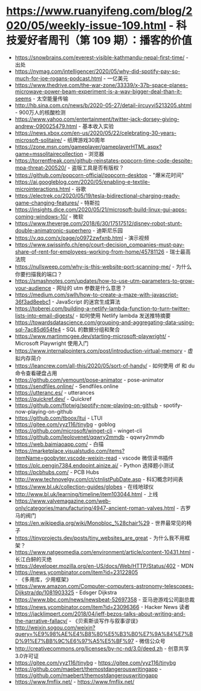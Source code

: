 # https://www.ruanyifeng.com/blog/2020/05/weekly-issue-109.html - 科技爱好者周刊（第 109 期）：播客的价值

- https://snowbrains.com/everest-visible-kathmandu-nepal-first-time/ - 出处
- https://nymag.com/intelligencer/2020/05/why-did-spotify-pay-so-much-for-joe-rogans-podcast.html - 一亿美元
- https://www.thedrive.com/the-war-zone/33339/x-37b-space-planes-microwave-power-beam-experiment-is-a-way-bigger-deal-than-it-seems - 太空能量传输
- http://hb.sina.com.cn/news/b/2020-05-27/detail-iircuyvi5213205.shtml - 900万人的核酸检测
- https://www.yahoo.com/entertainment/twitter-jack-dorsey-giving-andrew-090025479.html - 基本收入实验
- https://news.xbox.com/en-us/2020/05/22/celebrating-30-years-microsoft-solitaire/ - 纸牌游戏30周年
- https://zone.msn.com/gameplayer/gameplayerHTML.aspx?game=mssolitairecollection - 浏览器
- https://torrentfreak.com/github-reinstates-popcorn-time-code-despite-mpa-threat-200520/ - 盗版工具是否有版权？
- https://github.com/popcorn-official/popcorn-desktop - "爆米花时间"
- https://ai.googleblog.com/2020/05/enabling-e-textile-microinteractions.html - 谷歌
- https://electrek.co/2020/05/19/tesla-bidirectional-charging-ready-game-changing-features/ - 特斯拉
- https://insights.dice.com/2020/05/21/microsoft-build-linux-gui-apps-coming-windows-10/ - 微软
- https://www.theverge.com/2018/6/30/17517512/disney-robot-stunt-double-animatronic-superhero - 迪斯尼乐园
- https://v.qq.com/x/page/o0972zwfxnb.html - 演示视频
- https://www.swissinfo.ch/eng/court-decision_companies-must-pay-share-of-rent-for-employees-working-from-home/45781126 - 瑞士最高法院
- https://nullsweep.com/why-is-this-website-port-scanning-me/ - 为什么你要扫描我的端口？
- https://smashnotes.com/updates/how-to-use-utm-parameters-to-grow-your-audience - 网址的 utm 参数是什么意思？
- https://medium.com/swlh/how-to-create-a-maze-with-javascript-36f3ad8eebc1 - JavaScript 的迷宫生成算法
- https://toberej.com/building-a-netlify-lambda-function-to-turn-twitter-lists-into-email-digests/ - 如何使用 Netlify lambda 发送推特摘要
- https://towardsdatascience.com/grouping-and-aggregating-data-using-sql-7ac85d654fe4 - SQL 的数据分组和聚合
- https://www.martinmcgee.dev/starting-microsoft-playwright/ - Microsoft Playwright 使用入门
- https://www.internalpointers.com/post/introduction-virtual-memory - 虚拟内存简介
- https://leancrew.com/all-this/2020/05/sort-of-handy/ - 如何使用 df 和 du 命令查看硬盘占用
- https://github.com/yemount/pose-animator - pose-animator
- https://sendfiles.online/ - Sendfiles.online
- https://utteranc.es/ - utterances
- https://quickref.dev/ - Quickref
- https://github.com/flotwig/spotify-now-playing-on-github - spotify-now-playing-on-github
- https://github.com/tboox/ltui - LTUI
- https://gitee.com/yyz116/tinybg - goblog
- https://github.com/microsoft/winget-cli - winget-cli
- https://github.com/leolovenet/qqwry2mmdb - qqwry2mmdb
- https://web.baimiaoapp.com/ - 白描
- https://marketplace.visualstudio.com/items?itemName=goobyter.vscode-weixin-read - vscode 微信读书插件
- https://plc.pengin7384.endpoint.ainize.ai/ - Python 选择题小测试
- https://pcbhubs.com/ - PCB Hubs
- http://www.technovelgy.com/ct/ctnlistPubDate.asp - 科幻概念时间表
- https://www.bl.uk/collection-guides/globes - 在线地球仪
- http://www.bl.uk/learning/timeline/item103044.html - 上线
- https://www.valvemagazine.com/web-only/categories/manufacturing/4947-ancient-roman-valves.html - 古罗马的阀门
- https://en.wikipedia.org/wiki/Monobloc_%28chair%29 - 世界最常见的椅子
- https://tinyprojects.dev/posts/tiny_websites_are_great - 为什么我不用框架？
- https://www.natgeomedia.com/environment/article/content-10431.html - 长江白鲟的灭绝
- https://developer.mozilla.org/en-US/docs/Web/HTTP/Status/402 - MDN
- https://news.ycombinator.com/item?id=23122805 - 《多用库，少用框架》
- https://www.amazon.com/Computer-computers-astronomy-telescopes-Dijkstra/dp/1081903325 - Edsger Dijkstra
- https://www.bbc.com/news/newsbeat-52697358 - 亚马逊游戏公司副总裁
- https://news.ycombinator.com/item?id=23096366 - Hacker News 读者
- https://jacklimpert.com/2018/04/jeff-bezos-talks-about-writing-and-the-narrative-fallacy/ - 《贝索斯谈写作与叙事谬误》
- http://weixin.sogou.com/weixin?query=%E9%98%AE%E4%B8%80%E5%B3%B0%E7%9A%84%E7%BD%91%E7%BB%9C%E6%97%A5%E5%BF%97 - 微信公众号
- http://creativecommons.org/licenses/by-nc-nd/3.0/deed.zh - 创意共享3.0许可证
- https://gitee.com/yyz116/tinybg - https://gitee.com/yyz116/tinybg
- https://github.com/maebert/themostdangerouswritingapp - https://github.com/maebert/themostdangerouswritingapp
- https://www.fmflix.net/ - https://www.fmflix.net/